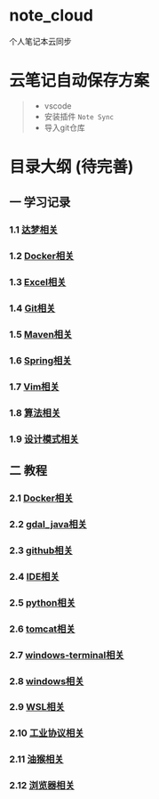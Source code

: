 # note_cloud

个人笔记本云同步

# 云笔记自动保存方案

> - vscode
> - 安装插件 `Note Sync`
> - 导入git仓库

# 目录大纲 (待完善)

## 一 学习记录

### 1.1 [达梦相关](./笔记/学习记录/dm达梦/readme.md)

### 1.2 [Docker相关](./笔记/学习记录/docker/readme.md)

### 1.3 [Excel相关](./笔记/学习记录/excel/readme.md)

### 1.4 [Git相关](./笔记/学习记录/git/readme.md)

### 1.5 [Maven相关](./笔记/学习记录/maven/readme.md)

### 1.6 [Spring相关](./笔记/学习记录/spring/readme.md)

### 1.7 [Vim相关](./笔记/学习记录/vim/readme.md)

### 1.8 [算法相关](./笔记/学习记录/算法/readme.md)

### 1.9 [设计模式相关](./笔记/学习记录/设计模式/readme.md)

## 二 教程

### 2.1 [Docker相关](./笔记/教程/docker/readme.md)

### 2.2 [gdal_java相关](./笔记/教程/gdal_java/readme.md)

### 2.3 [github相关](./笔记/教程/github/readme.md)

### 2.4 [IDE相关](./笔记/教程/ide/readme.md)

### 2.5 [python相关](./笔记/教程/python/readme.md)

### 2.6 [tomcat相关](./笔记/教程/tomcat/readme.md)

### 2.7 [windows-terminal相关](./笔记/教程/windows-terminal/readme.md)

### 2.8 [windows相关](./笔记/教程/windows/readme.md)

### 2.9 [WSL相关](./笔记/教程/wsl/readme.md)

### 2.10 [工业协议相关](./笔记/教程/工业协议/readme.md)

### 2.11 [油猴相关](./笔记/教程/油猴相关/readme.md)

### 2.12 [浏览器相关](./笔记/教程/浏览器/readme.md)
